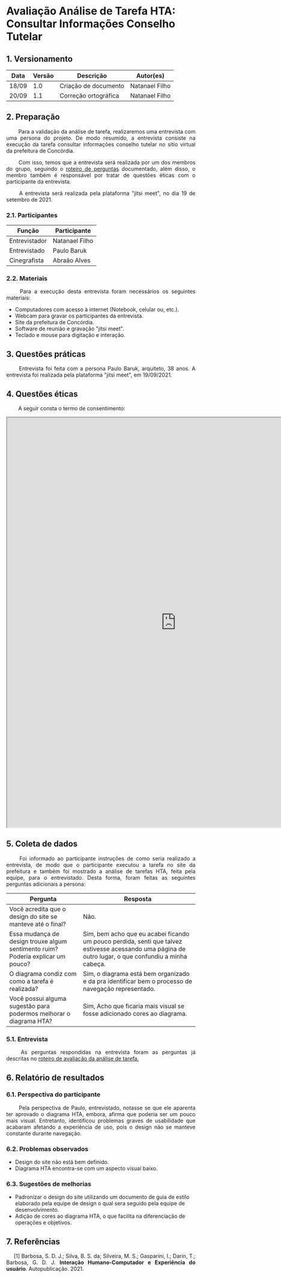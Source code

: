 # Avaliação Análise de Tarefa HTA: Consultar Informações Conselho Tutelar

## 1. Versionamento
|Data|Versão|Descrição|Autor(es)
|--|--|--|--|
|18/09|1.0|Criação de documento|Natanael Filho|
|20/09|1.1|Correção ortográfica|Natanael Filho|

## 2. Preparação

<p align = "justify">  &emsp;&emsp; Para a validação da análise de tarefa, realizaremos uma entrevista com uma persona do projeto. De modo resumido, a entrevista consiste na execução da tarefa consultar informações conselho tutelar no sítio virtual da prefeitura de Concórdia.</p>

<p align = "justify">  &emsp;&emsp; Com isso, temos que a entrevista será realizada por um dos membros do grupo, seguindo o <a href="../../planejamentoAvaliacaoAnaliseTarefa">roteiro de perguntas</a> documentado, além disso, o membro também é responsável por tratar de questões éticas com o participante da entrevista.</p>

<p align = "justify">  &emsp;&emsp; A entrevista será realizada pela plataforma "jitsi meet", no dia 19 de setembro de 2021.</p>

### 2.1. Participantes

|Função| Participante|
|--|--|
|Entrevistador|Natanael Filho|
|Entrevistado|Paulo Baruk|
|Cinegrafista|Abraão Alves|

### 2.2. Materiais

<p align = "justify">  &emsp;&emsp; Para a execução desta entrevista foram necessários os seguintes materiais:</p>

- Computadores com acesso à internet (Notebook, celular ou, etc.).
- Webcam para gravar os participantes da entrevista.
- Site da prefeitura de Concórdia.
- Software de reunião e gravação "jitsi meet".
- Teclado e mouse para digitação e interação.

## 3. Questões práticas
<p align = "justify">  &emsp;&emsp; Entrevista foi feita com a persona Paulo Baruk, arquiteto, 38 anos. A entrevista foi realizada pela plataforma "jitsi meet", em 19/09/2021.</p>

## 4. Questões éticas
<p align = "justify">  &emsp;&emsp; A seguir consta o termo de consentimento: </p>

<iframe width=900 height=1090 src="https://docs.google.com/document/d/e/2PACX-1vQLGcjUNjYQZf4pqXqKkisaoiuFazMoAk4AtXOBhxvaqwNBduossHcddxqj18ti2EvCPV18OTNDtgd0/pub?embedded=true"></iframe>

## 5. Coleta de dados

<p align = "justify">  &emsp;&emsp; Foi informado ao participante instruções de como seria realizado a entrevista, de modo que o participante executou a tarefa no site da prefeitura e também foi mostrado a análise de tarefas HTA, feita pela equipe, para o entrevistado. Desta forma, foram feitas as seguintes perguntas adicionais a persona:</p>

|**Pergunta**|**Resposta**|
|--|--|
|Você acredita que o design do site se manteve até o final?| Não.|
|Essa mudança de design trouxe algum sentimento ruim? Poderia explicar um pouco?| Sim, bem acho que eu acabei ficando um pouco perdida, senti que talvez estivesse acessando uma página de outro lugar, o que confundiu a minha cabeça.|
|O diagrama condiz com como a tarefa é realizada?| Sim, o diagrama está bem organizado e da pra identificar bem o processo de navegação representado.|
|Você possui alguma sugestão para podermos melhorar o diagrama HTA?|Sim, Acho que ficaria mais visual se fosse adicionado cores ao diagrama.|

### 5.1. Entrevista

<p align = "justify">  &emsp;&emsp; As perguntas respondidas na entrevista foram as perguntas já descritas no <a href="../../planejamentoAvaliacaoAnaliseTarefa">roteiro de avaliação da análise de tarefa.</a></p>

## 6. Relatório de resultados

### 6.1. Perspectiva do participante

<p align = "justify">  &emsp;&emsp; Pela perspectiva de Paulo, entrevistado, notasse se que ele aparenta ter aprovado o diagrama HTA, embora, afirma que poderia ser um pouco mais visual. Entretanto, identificou problemas graves de usabilidade que acabaram afetando a experiência de uso, pois o design não se manteve constante durante navegação.</p>

### 6.2. Problemas observados

- Design do site não está bem definido.
- Diagrama HTA encontra-se com um aspecto visual baixo.

### 6.3. Sugestões de melhorias

- Padronizar o design do site utilizando um documento de guia de estilo elaborado pela equipe de design o qual sera seguido pela equipe de desenvolvimento.
- Adição de cores ao diagrama HTA, o que facilita na diferenciação de operações e objetivos.

## 7. Referências
<p style="text-align: justify; text-indent: 20px">[1] Barbosa, S. D. J.; Silva, B. S. da; Silveira, M. S.; Gasparini, I.; Darin, T.; Barbosa, G. D. J. <b>Interação Humano-Computador e Experiência do usuário</b>. Autopublicação. 2021.</p>
